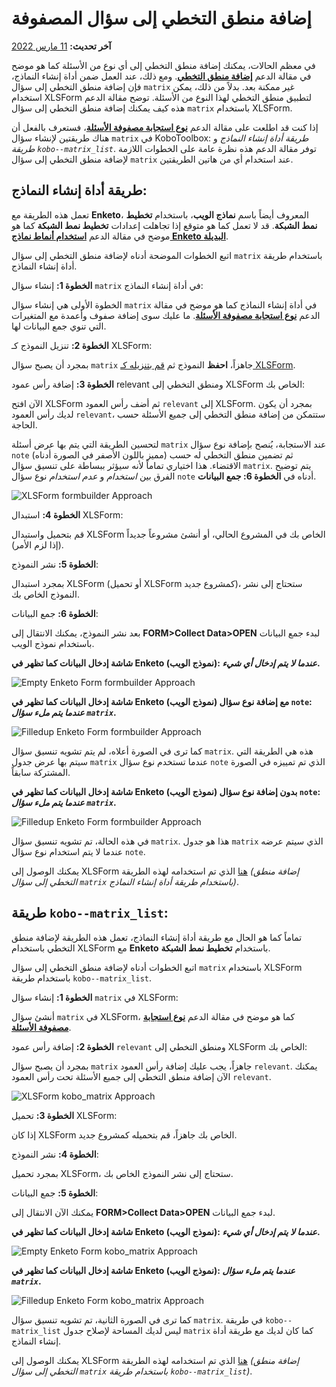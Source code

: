 # إضافة منطق التخطي إلى سؤال المصفوفة

**آخر تحديث:**
<a href="https://github.com/kobotoolbox/docs/blob/83d9dadfcc132d75f99e2705f77c425c2fee6d70/source/adding_skip_to_matrix.md" class="reference">11
مارس 2022</a>

في معظم الحالات، يمكنك إضافة منطق التخطي إلى أي نوع من الأسئلة كما هو موضح في
مقالة الدعم **[إضافة منطق التخطي](skip_logic.md)**. ومع ذلك، عند
العمل ضمن أداة إنشاء النماذج، فإن إضافة منطق التخطي إلى سؤال `matrix` غير
ممكنة بعد. بدلاً من ذلك، يمكن استخدام XLSForm لتطبيق منطق التخطي لهذا
النوع من الأسئلة. توضح مقالة الدعم هذه كيف يمكنك إضافة منطق التخطي إلى
سؤال `matrix` باستخدام XLSForm.

إذا كنت قد اطلعت على مقالة الدعم
**[نوع استجابة مصفوفة الأسئلة](matrix_response.md)**، فستعرف بالفعل
أن هناك طريقتين لإنشاء سؤال `matrix` في KoboToolbox:
_طريقة أداة إنشاء النماذج_ و _طريقة `kobo--matrix_list`_. توفر مقالة الدعم
هذه نظرة عامة على الخطوات اللازمة لإضافة منطق التخطي إلى
سؤال `matrix` عند استخدام أي من هاتين الطريقتين.

## طريقة أداة إنشاء النماذج:

تعمل هذه الطريقة مع **Enketo**، المعروف أيضاً باسم **نماذج الويب**، باستخدام
**تخطيط نمط الشبكة**. قد لا تعمل كما هو متوقع إذا تجاهلت
إعدادات **تخطيط نمط الشبكة** كما هو موضح في مقالة الدعم
**[استخدام أنماط نماذج Enketo البديلة](alternative_enketo.md)**.

اتبع الخطوات الموضحة أدناه لإضافة منطق التخطي إلى سؤال `matrix` باستخدام
طريقة أداة إنشاء النماذج.

**الخطوة 1:** إنشاء سؤال `matrix` في أداة إنشاء النماذج:

الخطوة الأولى هي إنشاء سؤال `matrix` في أداة إنشاء النماذج كما هو موضح
في مقالة الدعم **[نوع استجابة مصفوفة الأسئلة](matrix_response.md)**.
ما عليك سوى إضافة صفوف وأعمدة مع المتغيرات التي تنوي جمع البيانات لها.

**الخطوة 2:** تنزيل النموذج كـ XLSForm:

بمجرد أن يصبح سؤال `matrix` جاهزاً، **احفظ** النموذج ثم
[قم بتنزيله كـ XLSForm](getting_started_xlsform.md#downloading-an-xlsform-from-kobotoolbox).

**الخطوة 3:** إضافة رأس عمود relevant ومنطق التخطي إلى XLSForm الخاص بك:

الآن افتح XLSForm ثم أضف رأس العمود `relevant` إلى XLSForm.
بمجرد أن يكون لديك رأس العمود `relevant`، ستتمكن من إضافة منطق التخطي
إلى جميع الأسئلة حسب الحاجة.

لتحسين الطريقة التي يتم بها عرض أسئلة `matrix` عند
الاستجابة، يُنصح بإضافة نوع سؤال `note` (مميز باللون الأصفر
في الصورة أدناه) ثم تضمين منطق التخطي له حسب الاقتضاء. هذا
اختياري تماماً لأنه سيؤثر ببساطة على تنسيق سؤال
`matrix`. يتم توضيح الفرق بين _استخدام_ و _عدم استخدام_ نوع سؤال `note`
أدناه في **الخطوة 6: جمع البيانات**.

![XLSForm formbuilder Approach](images/adding_skip_to_matrix/formbuilder_xlsform.png)

**الخطوة 4:** استبدال XLSForm:

قم بتحميل واستبدال XLSForm الخاص بك في المشروع الحالي، أو أنشئ مشروعاً جديداً
(إذا لزم الأمر).

**الخطوة 5:** نشر النموذج:

بمجرد استبدال XLSForm (أو تحميل XLSForm كمشروع جديد)،
ستحتاج إلى نشر النموذج الخاص بك.

**الخطوة 6:** جمع البيانات:

بعد نشر النموذج، يمكنك الانتقال إلى **FORM>Collect Data>OPEN** لبدء
جمع البيانات باستخدام نموذج الويب.

**شاشة إدخال البيانات كما تظهر في Enketo (نموذج الويب): _عندما لا يتم إدخال أي شيء_.**

![Empty Enketo Form formbuilder Approach](images/adding_skip_to_matrix/formbuilder_enketo_form_empty.png)

**شاشة إدخال البيانات كما تظهر في Enketo (نموذج الويب) مع إضافة نوع سؤال `note`:
_عندما يتم ملء سؤال `matrix`_.**

![Filledup Enketo Form formbuilder Approach](images/adding_skip_to_matrix/formbuilder_enketo_form_filled_no_issue.png)

كما ترى في الصورة أعلاه، لم يتم تشويه تنسيق سؤال `matrix`. هذه هي الطريقة التي سيتم بها عرض جدول `matrix` عندما تستخدم
نوع سؤال `note` الذي تم تمييزه في الصورة المشتركة سابقاً.

**شاشة إدخال البيانات كما تظهر في Enketo (نموذج الويب) بدون إضافة نوع سؤال `note`:
_عندما يتم ملء سؤال `matrix`_.**

![Filledup Enketo Form formbuilder Approach](images/adding_skip_to_matrix/formbuilder_enketo_form_filled_with_issue.png)

في هذه الحالة، تم تشويه تنسيق سؤال `matrix`. هذا هو
جدول `matrix` الذي سيتم عرضه عندما لا يتم استخدام نوع سؤال `note`.

<p class="note">
  يمكنك الوصول إلى XLSForm
  <a
    download
    class="reference"
    href="./_static/files/adding_skip_to_matrix/adding_skip_to_a_matrix_question.xls"
    >هنا</a
  >
  الذي تم استخدامه لهذه الطريقة
  <em
    >(إضافة منطق التخطي إلى سؤال <code>matrix</code> باستخدام طريقة
    أداة إنشاء النماذج)</em
  >.
</p>

## طريقة `kobo--matrix_list`:

تماماً كما هو الحال مع طريقة أداة إنشاء النماذج، تعمل هذه الطريقة لإضافة منطق التخطي باستخدام
XLSForm مع **Enketo** باستخدام **تخطيط نمط الشبكة**.

اتبع الخطوات أدناه لإضافة منطق التخطي إلى سؤال `matrix` باستخدام XLSForm
باستخدام طريقة `kobo--matrix_list`.

**الخطوة 1:** إنشاء سؤال `matrix` في XLSForm:

أنشئ سؤال `matrix` في XLSForm، كما هو موضح في مقالة الدعم
**[نوع استجابة مصفوفة الأسئلة](matrix_response.md)**.

**الخطوة 2:** إضافة رأس عمود `relevant` ومنطق التخطي إلى XLSForm الخاص بك:

بمجرد أن يصبح سؤال `matrix` جاهزاً، يجب عليك إضافة رأس العمود `relevant`.
يمكنك الآن إضافة منطق التخطي إلى جميع الأسئلة تحت رأس العمود
`relevant`.

![XLSForm kobo_matrix Approach](images/adding_skip_to_matrix/kobo_matrix_xlsform.png)

**الخطوة 3:** تحميل XLSForm:

إذا كان XLSForm الخاص بك جاهزاً، قم بتحميله كمشروع جديد.

**الخطوة 4:** نشر النموذج:

بمجرد تحميل XLSForm، ستحتاج إلى نشر النموذج الخاص بك.

**الخطوة 5:** جمع البيانات:

يمكنك الآن الانتقال إلى **FORM>Collect Data>OPEN** لبدء جمع البيانات.

**شاشة إدخال البيانات كما تظهر في Enketo (نموذج الويب): _عندما لا يتم إدخال أي شيء_.**

![Empty Enketo Form kobo_matrix Approach](images/adding_skip_to_matrix/kobo_matrix_enketo_form_empty.png)

**شاشة إدخال البيانات كما تظهر في Enketo (نموذج الويب): _عندما يتم ملء سؤال `matrix`_.**

![Filledup Enketo Form kobo_matrix Approach](images/adding_skip_to_matrix/kobo_matrix_enketo_form_filled.png)

كما ترى في الصورة الثانية، تم تشويه تنسيق سؤال `matrix`. في طريقة `kobo--matrix_list` ليس لديك المساحة لإصلاح
جدول `matrix` كما كان لديك مع طريقة أداة إنشاء النماذج.

<p class="note">
  يمكنك الوصول إلى XLSForm
  <a
    download
    class="reference"
    href="./_static/files/adding_skip_to_matrix/adding_skip_to_a_matrix_question_kobo_matrix.xls"
    >هنا</a
  >
  الذي تم استخدامه لهذه الطريقة
  <em
    >(إضافة منطق التخطي إلى سؤال <code>matrix</code> باستخدام
    طريقة <code>kobo--matrix_list</code>)</em
  >.
</p>
